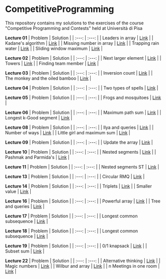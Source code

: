 # CompetitiveProgramming
This repository contains my solutions to the exercises of the course "Competitive Programming and Contests" held at Università di Pisa






**Lecture 01**
| Problem | Solution |
| :---: | :---: |
| Leaders in array | [Link](Lecture01/LeadersInArray.cpp) |
| Kadane's algorithm | [Link](Lecture01/MaxSumSubarray.cpp) |
| Missing number in array | [Link](Lecture01/MissingNumberInArray.cpp) |
| Trapping rain water | [Link](Lecture01/TrappingRainWater.cpp) |
| Sliding window maximum | [Link](Lecture01/SlidingWindowMaximum.cpp) |

**Lecture 02**
| Problem | Solution |
| :---: | :---: |
| Next larger element | [Link](Lecture02/NextLargerElement.cpp) |
| Towers | [Link](Lecture02/Towers.cpp) |
| Finding team member | [Link](Lecture02/FindingTeamMember.cpp) |

**Lecture 03**
| Problem | Solution |
| :---: | :---: |
| Inversion count | [Link](Lecture03/InversionCount.cpp) |
| The monkey and the oiled bamboo | [Link](Lecture03/TheMonkeyAndTheOiledBamboo.cpp) |

**Lecture 04**
| Problem | Solution |
| :---: | :---: |
| Two types of spells | [Link](Lecture04/TwoTypesOfSpells.cpp) |

**Lecture 05**
| Problem | Solution |
| :---: | :---: |
| Frogs and mosquitoes | [Link](Lecture05/FrogsAndMosquitoes.cpp) |

**Lecture 06**
| Problem | Solution |
| :---: | :---: |
| Maximum path sum | [Link](Lecture06/MaximumPathSum.cpp) |
| Longest k-Good segment | [Link](Lecture06/LongestKGoodSegment.cpp) |

**Lecture 08**
| Problem | Solution |
| :---: | :---: |
| Ilya and queries | [Link](Lecture08/IlyaAndQueries.cpp) |
| Number of ways | [Link](Lecture08/NumberOfWays.cpp) |
| Little girl and maximum sum | [Link](Lecture08/LittleGirlAndMaximumSum.cpp) |

**Lecture 09**
| Problem | Solution |
| :---: | :---: |
| Update the array | [Link](Lecture09/UpdateTheArray.cpp) |

**Lecture 10**
| Problem | Solution |
| :---: | :---: |
| Nested segments | [Link](Lecture10/NestedSegments.cpp) |
| Pashmak and Parmida's | [Link](Lecture10/PashmakAndParmida.cpp) |

**Lecture 11**
| Problem | Solution |
| :---: | :---: |
| Nested segments ST | [Link](Lecture11/NestedSegmentsST.cpp) |

**Lecture 13**
| Problem | Solution |
| :---: | :---: |
| Circular RMQ | [Link](Lecture13/CircularRMQ.cpp) |

**Lecture 14**
| Problem | Solution |
| :---: | :---: |
| Triplets | [Link](Lecture14/Triplets.cpp) |
| Smaller value | [Link](Lecture14/SmallerValue.cpp) |

**Lecture 16**
| Problem | Solution |
| :---: | :---: |
| Powerful array | [Link](Lecture16/PowerfulArray.cpp) |
| Tree and queries | [Link](Lecture16/TreeAndQueries.cpp) |

**Lecture 17**
| Problem | Solution |
| :---: | :---: |
| Longest common subsequence | [Link](Lecture17/LongestCommonSubsequence.cpp) |

**Lecture 18**
| Problem | Solution |
| :---: | :---: |
| Longest common subsequence | [Link](Lecture18/MinimumNumberOfJumps.cpp) |

**Lecture 19**
| Problem | Solution |
| :---: | :---: |
| 0/1 knapsack | [Link](Lecture19/01Knapsack.cpp) |
| Subset sum | [Link](Lecture19/SubsetSum.cpp) |

**Lecture 22**
| Problem | Solution |
| :---: | :---: |
| Alternative thinking | [Link](Lecture22/AlternativeThinking.cpp) |
| Magic numbers | [Link](Lecture22/MagicNumbers.cpp) |
| Wilbur and array | [Link](Lecture22/WilburAndArray.cpp) |
| n Meetings in one room | [Link](Lecture22/nMeetingsInOneRoom.cpp) |

